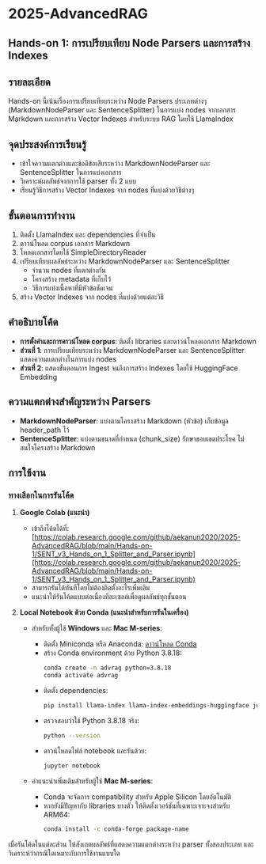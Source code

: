 # 2025-AdvancedRAG

## Hands-on 1: การเปรียบเทียบ Node Parsers และการสร้าง Indexes

## รายละเอียด
Hands-on นี้เน้นเรื่องการเปรียบเทียบระหว่าง Node Parsers ประเภทต่างๆ (MarkdownNodeParser และ SentenceSplitter) ในการแบ่ง nodes จากเอกสาร Markdown และการสร้าง Vector Indexes สำหรับระบบ RAG โดยใช้ LlamaIndex

## จุดประสงค์การเรียนรู้
* เข้าใจความแตกต่างและข้อดีข้อเสียระหว่าง MarkdownNodeParser และ SentenceSplitter ในการแบ่งเอกสาร
* วิเคราะห์ผลลัพธ์จากการใช้ parser ทั้ง 2 แบบ
* เรียนรู้วิธีการสร้าง Vector Indexes จาก nodes ที่แบ่งด้วยวิธีต่างๆ

## ขั้นตอนการทำงาน
1. ติดตั้ง LlamaIndex และ dependencies ที่จำเป็น
2. ดาวน์โหลด corpus เอกสาร Markdown
3. โหลดเอกสารโดยใช้ SimpleDirectoryReader
4. เปรียบเทียบผลลัพธ์ระหว่าง MarkdownNodeParser และ SentenceSplitter
   - จำนวน nodes ที่แตกต่างกัน
   - โครงสร้าง metadata ที่เก็บไว้
   - วิธีการแบ่งเนื้อหาที่มีหัวข้อชัดเจน
5. สร้าง Vector Indexes จาก nodes ที่แบ่งด้วยแต่ละวิธี

## คำอธิบายโค้ด
- **การตั้งค่าและการดาวน์โหลด corpus**: ติดตั้ง libraries และดาวน์โหลดเอกสาร Markdown
- **ส่วนที่ 1**: การเปรียบเทียบระหว่าง MarkdownNodeParser และ SentenceSplitter แสดงความแตกต่างในการแบ่ง nodes
- **ส่วนที่ 2**: แสดงขั้นตอนการ Ingest จนถึงการสร้าง Indexes โดยใช้ HuggingFace Embedding

## ความแตกต่างสำคัญระหว่าง Parsers
- **MarkdownNodeParser**: แบ่งตามโครงสร้าง Markdown (หัวข้อ) เก็บข้อมูล header_path ไว้
- **SentenceSplitter**: แบ่งตามขนาดที่กำหนด (chunk_size) รักษาขอบเขตประโยค ไม่สนใจโครงสร้าง Markdown

## การใช้งาน

### ทางเลือกในการรันโค้ด

1. **Google Colab (แนะนำ)**
   * เข้าถึงโค้ดได้ที่: [https://colab.research.google.com/github/aekanun2020/2025-AdvancedRAG/blob/main/Hands-on-1/SENT_v3_Hands_on_1_Splitter_and_Parser.ipynb](https://colab.research.google.com/github/aekanun2020/2025-AdvancedRAG/blob/main/Hands-on-1/SENT_v3_Hands_on_1_Splitter_and_Parser.ipynb)
   * สามารถรันได้ทันทีโดยไม่ต้องติดตั้งอะไรเพิ่มเติม
   * แนะนำให้รันโค้ดแบบต่อเนื่องทีละเซลล์เพื่อดูผลลัพธ์ทุกขั้นตอน

2. **Local Notebook ด้วย Conda (แนะนำสำหรับการรันในเครื่อง)**
   * สำหรับทั้งผู้ใช้ **Windows** และ **Mac M-series**:
     - ติดตั้ง Miniconda หรือ Anaconda: [ดาวน์โหลด Conda](https://docs.conda.io/projects/conda/en/latest/user-guide/install/index.html)
     - สร้าง Conda environment ด้วย Python 3.8.18:
       ```bash
       conda create -n advrag python=3.8.18
       conda activate advrag
       ```
     - ติดตั้ง dependencies:
       ```bash
       pip install llama-index llama-index-embeddings-huggingface jupyter
       ```
     - ตรวจสอบว่าใช้ Python 3.8.18 จริง:
       ```bash
       python --version
       ```
     - ดาวน์โหลดไฟล์ notebook และรันด้วย:
       ```bash
       jupyter notebook
       ```
     
   * คำแนะนำเพิ่มเติมสำหรับผู้ใช้ **Mac M-series**:
     - Conda จะจัดการ compatibility สำหรับ Apple Silicon โดยอัตโนมัติ
     - หากยังมีปัญหากับ libraries บางตัว ให้ติดตั้งเวอร์ชันที่เฉพาะเจาะจงสำหรับ ARM64:
       ```bash
       conda install -c conda-forge package-name
       ```

เมื่อรันโค้ดในแต่ละส่วน ให้สังเกตผลลัพธ์ที่แสดงความแตกต่างระหว่าง parser ทั้งสองประเภท และวิเคราะห์ว่ากรณีใดเหมาะกับการใช้งานแบบใด